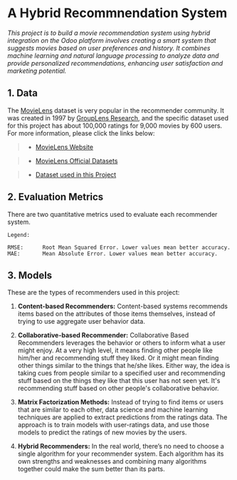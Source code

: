 # A Hybrid Recommnendation System

*This project is to build a movie recommendation system using hybrid integration on the Odoo platform involves creating a smart system that suggests movies based on user preferences and history. It combines machine learning and natural language processing to analyze data and provide personalized recommendations, enhancing user satisfaction and marketing potential.*

## 1. Data

The [MovieLens](https://en.wikipedia.org/wiki/MovieLens) dataset is very popular in the recommender community. It was created in 1997 by [GroupLens Research](https://grouplens.org/), and the specific dataset used for this project has about 100,000 ratings for 9,000 movies by 600 users. For more information, please click the links below:

> * [MovieLens Website](https://movielens.org/)

> * [MovieLens Official Datasets](https://grouplens.org/datasets/movielens/)

> * [Dataset used in this Project](https://github.com/villafue/Capstone_2_MovieLens/tree/main/Data)

## 2. Evaluation Metrics

There are two quantitative metrics used to evaluate each recommender system.

```
Legend:

RMSE:      Root Mean Squared Error. Lower values mean better accuracy.
MAE:       Mean Absolute Error. Lower values mean better accuracy.
```
## 3. Models

These are the types of recommenders used in this project:

1. **Content-based Recommenders:** Content-based systems recommends items based on the attributes of those items themselves, instead of trying to use aggregate user behavior data.

2. **Collaborative-based Recommender:** Collaborative Based Recommenders leverages the behavior or others to inform what a user might enjoy. At a very high level, it means finding other people like him/her and recommending stuff they liked. Or it might mean finding other things similar to the things that he/she likes. Either way, the idea is taking cues from people similar to a specified user and recommending stuff based on the things they like that this user has not seen yet. It's recommending stuff based on other people's collaborative behavior.

3. **Matrix Factorization Methods:** Instead of trying to find items or users that are similar to each other, data science and machine learning techniques are applied to extract predictions from the ratings data. The approach is to train models with user-ratings data, and use those models to predict the ratings of new movies by the users.

4. **Hybrid Recommenders:** In the real world, there’s no need to choose a single algorithm for your recommender system. Each algorithm has its own strengths and weaknesses and combining many algorithms together could make the sum better than its parts.
